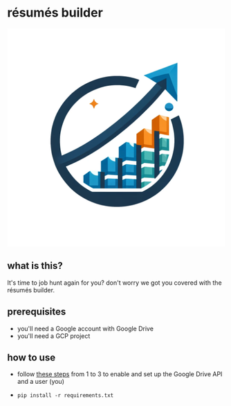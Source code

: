 # résumés builder

![logo](./logo.webp)

## what is this?

It's time to job hunt again for you? don't worry we got you covered with the résumés builder.


## prerequisites

- you'll need a Google account with Google Drive
- you'll need a GCP project

## how to use

- follow [these steps](https://python.langchain.com/docs/integrations/tools/google_drive#prerequisites) from 1 to 3 to enable and set up the Google Drive API and a user (you)
<!-- TODO -->
- `pip install -r requirements.txt`
